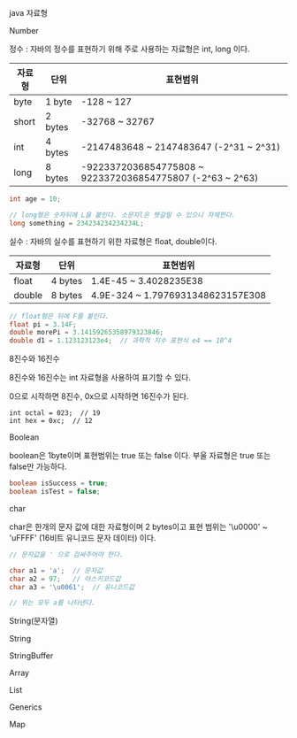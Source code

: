 java 자료형

Number

정수 : 자바의 정수를 표현하기 위해 주로 사용하는 자료형은 int, long 이다.

| 자료형   | 단위      | 표현범위                                     |
| ----- | ------- | ---------------------------------------- |
| byte  | 1 byte  | -128 ~ 127                               |
| short | 2 bytes | -32768 ~ 32767                           |
| int   | 4 bytes | -2147483648 ~ 2147483647 (-2^31 ~ 2^31)  |
| long  | 8 bytes | -9223372036854775808 ~ 9223372036854775807 (-2^63 ~ 2^63) |

```java
int age = 10;

// long형은 숫자뒤에 L을 붙인다. 소문자l은 헷갈릴 수 있으니 자제한다.
long something = 234234234234234L;
```



실수 : 자바의 실수를 표현하기 위한 자료형은 float, double이다.

| 자료형    | 단위      | 표현범위                              |
| ------ | ------- | --------------------------------- |
| float  | 4 bytes | 1.4E-45 ~ 3.4028235E38            |
| double | 8 bytes | 4.9E-324 ~ 1.7976931348623157E308 |



```java
// float형은 뒤에 F를 붙인다. 
float pi = 3.14F;
double morePi = 3.14159265358979323846;
double d1 = 1.123123123e4;  // 과학적 지수 표현식 e4 == 10^4
```



8진수와 16진수

8진수와 16진수는 int 자료형을 사용하여 표기할 수 있다.

0으로 시작하면 8진수, 0x으로 시작하면 16진수가 된다.

```ㅓjava
int octal = 023;  // 19
int hex = 0xc;  // 12
```



Boolean

boolean은 1byte이며 표현범위는 true 또는 false 이다. 부울 자료형은 true 또는 false만 가능하다.

```java
boolean isSuccess = true;
boolean isTest = false;
```



char

char은 한개의 문자 값에 대한 자료형이며 2 bytes이고 표현 범위는 '\u0000' ~ 'uFFFF' (16비트 유니코드 문자 데이터) 이다.

```java
// 문자값을 ' 으로 감싸주어야 한다.

char a1 = 'a';  // 문자값
char a2 = 97;   // 아스키코드값
char a3 = '\u0061';  // 유니코드값

// 위는 모두 a를 나타낸다.
```



String(문자열)



String

StringBuffer

Array

List

Generics

Map















